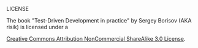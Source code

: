 LICENSE

The book "Test-Driven Development in practice" by Sergey Borisov (AKA risik) is licensed under a

<a rel="license" href="http://creativecommons.org/licenses/by-nc-sa/3.0/">Creative Commons
Attribution NonCommercial ShareAlike 3.0 License</a>.
